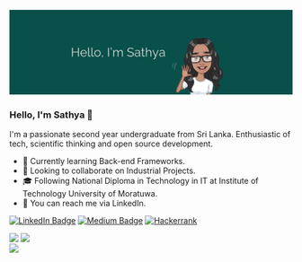 [![Sathya's GitHub Banner](./assets/banner.png)](https://www.linkedin.com/in/sathyahemakanthi/)

### Hello, I'm Sathya 👋

I'm a passionate second year undergraduate from Sri Lanka. Enthusiastic of tech, scientific thinking and open source development.

- 🌱 Currently learning Back-end Frameworks.
- 👯 Looking to collaborate on Industrial Projects.
- 🎓 Following National Diploma in Technology in IT at Institute of Technology University of Moratuwa.
- 💬 You can reach me via LinkedIn.

[![LinkedIn Badge](https://img.shields.io/badge/LinkedIn-0077B5?style=for-the-badge&logo=linkedin&logoColor=white)](https://www.linkedin.com/in/sathyahemakanthi/)
[![Medium Badge](https://img.shields.io/badge/Medium-12100E?style=for-the-badge&logo=medium&logoColor=white)](https://medium.com/@ksathyahemakanthi)
[![Hackerrank](https://img.shields.io/badge/-Hackerrank-2EC866?style=for-the-badge&logo=HackerRank&logoColor=white)](https://www.hackerrank.com/Sathya15)

<div>
  <img height="225" src="https://github-readme-stats.vercel.app/api?username=SathyaHemakanthi&show_icons=true&theme=nord&include_all_commits=true&count_private=true"/>
  <img height="225" src="https://github-readme-stats.vercel.app/api/top-langs/?username=SathyaHemakanthi&theme=nord&hide=jupyter%20notebook,hack"/></br>
  <img height="225" src="https://streak-stats.demolab.com?user=SathyaHemakanthi&theme=nord&mode=weekly"/>
</div>
